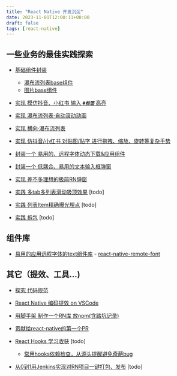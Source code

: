 ```yaml
---
title: "React Native 开发沉淀"
date: 2023-11-01T12:00:11+08:00
draft: false
tags: [react-native]
---
```


## 一些业务的最佳实践探索

* [基础组件封装](../base-components/)
	* [瀑布流列表base组件](../base-components/#瀑布流列表base组件)
	* [图片base组件](../base-components/#图片base组件)

* [实现 模仿抖音、小红书 输入 ***`#标签`*** 高亮](../douyin-label-input/)

* [实现 瀑布流列表·自动滚动动画](../waterfall-list-autoscroll/)

* [实现 横向·瀑布流列表](../waterfall-list-horizontal/)

* [实现 仿抖音/小红书 对贴图/贴字 进行拖拽、缩放、旋转等复杂手势](../multi-gestture-sticker/)

* [封装一个 易用的、远程字体动态下载&应用组件](../art-text/)

* [封装一个 低耦合、易用的文本输入框弹窗](../textinput-alert/)

* [实现 差不多理想的极简RN弹窗](../alert-multiple)

* [实践 多tab多列表滑动吸顶效果]() [todo]

* [实践 列表Item精确曝光埋点]() [todo]

* [实践 拆包]() [todo]


## 组件库

* [易用的应用远程字体的text组件库](https://github.com/zyestin/react-native-remote-font) - [react-native-remote-font](https://www.npmjs.com/package/react-native-remote-font)


## 其它（提效、工具...)

* [探究 代码规范](../code-standards/)

* [React Native 编码提效 on VSCode](../vscode-efficient/)

* [用脚手架 制作一个RN库 放npm(含踏坑记录)](../create-npm-lib)

* [贡献给react-native的第一个PR](../rn-pull-request/) 

* [React Hooks 学习收获]() [todo]
	* [常用hooks依赖检查，从源头提醒避免奇葩bug]() 

* [从0到1用Jenkins实现对RN项目一键打包、发布]() [todo]


<!-- 
![pod](https://cocoapods.org/favicons/favicon.ico) 123

![pod](https://cocoapods.org/favicons/favicon.ico#floatright) 123333


{{<figure src="https://cocoapods.org/favicons/favicon.ico" width="10">}} 12

1212 {{<figure src="https://cocoapods.org/favicons/favicon.ico#floatleft" width="10">}} 


<img src="https://cocoapods.org/favicons/favicon.ico" alt="Image" width="15"> 345

<img src=https://img-blog.csdnimg.cn/20200822014538211.png width=10 height=10 /> 333 -->


